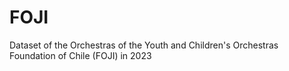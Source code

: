 # FOJI
Dataset of the Orchestras of the Youth and Children's Orchestras Foundation of Chile (FOJI) in 2023
